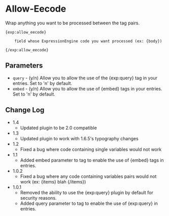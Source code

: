 Allow-Eecode
============

Wrap anything you want to be processed between the tag pairs.

    {exp:allow_eecode}

        field whose ExpressionEngine code you want processed (ex: {body})

    {/exp:allow_eecode}

## Parameters

- `query` - (y/n) Allow you to allow the use of the {exp:query} tag in your entries. Set to 'n' by default.
- `embed` - (y/n) Allow you to allow the use of {embed} tags in your entries. Set to 'n' by default.

## Change Log

- 1.4
	- Updated plugin to be 2.0 compatible
- 1.3
	- Updated plugin to work with 1.6.5's typography changes
- 1.2
	- Fixed a bug where code containing single variables would not work
- 1.1
	- Added embed parameter to tag to enable the use of {embed} tags in entries.
- 1.0.2
	- Fixed a bug where any code containing variables pairs would not work (ex: {items} blah {/items})
- 1.0.1
	- Removed the ability to use the {exp:query} plugin by default for security reasons.
	- Added query parameter to tag to enable the use of {exp:query} in entries.
